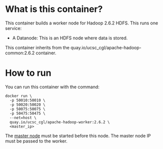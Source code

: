 What is this container?
===

This container builds a worker node for Hadoop 2.6.2 HDFS. This runs one service:

* A Datanode: This is an HDFS node where data is stored.

This container inherits from the quay.io/ucsc_cgl/apache-hadoop-common:2.6.2 container.

How to run
===

You can run this container with the command:

```
docker run \
  -p 50010:50010 \
  -p 50020:50020 \
  -p 50075:50075 \
  -p 50475:50475 \
  --net=host \
  quay.io/ucsc_cgl/apache-hadoop-worker:2.6.2 \
  <master_ip>
```

The [master node](../apache-hadoop-master/README.md) must be started before
this node. The master node IP must be passed to the worker.
